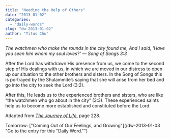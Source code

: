 ```yaml
---
title: "Needing the Help of Others"
date: "2013-01-02"
categories: 
  - "daily-words"
slug: "dw-2013-01-02"
author: "Titus Chu"
---
```


_The watchmen who make the rounds in the city found me,_ _And I said, 'Have you seen him whom my soul loves?'_ _— Song of Songs 3:3_

After the Lord has withdrawn His presence from us, we come to the second step of His dealings with us, in which we are moved in our distress to open up our situation to the other brothers and sisters. In the Song of Songs this is portrayed by the Shulammite’s saying that she will arise from her bed and go into the city to seek the Lord (3:2).

After this, He leads us to the experienced brothers and sisters, who are like “the watchmen who go about in the city” (3:3). These experienced saints help us to become more established and constituted before the Lord.

Adapted from _[The Journey of Life,](/book-journey "Go to the listing for this book.")_ page 228.

Tomorrow: ["Coming Out of Our Feelings, and Growing"](/dw-2013-01-03 "Go to the entry for this "Daily Word."")
